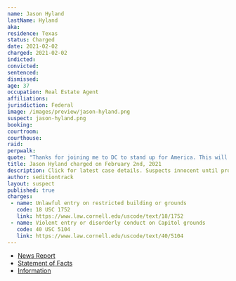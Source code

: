 ```yaml
---
name: Jason Hyland
lastName: Hyland
aka:
residence: Texas
status: Charged
date: 2021-02-02
charged: 2021-02-02
indicted:
convicted: 
sentenced: 
dismissed: 
age: 37
occupation: Real Estate Agent
affiliations:
jurisdiction: Federal
image: /images/preview/jason-hyland.png
suspect: jason-hyland.png
booking:
courtroom:
courthouse:
raid:
perpwalk:
quote: "Thanks for joining me to DC to stand up for America. This will be historic — no matter the outcome"
title: Jason Hyland charged on February 2nd, 2021
description: Click for latest case details. Suspects innocent until proven guilty.
author: seditiontrack
layout: suspect
published: true
charges:
 - name: Unlawful entry on restricted building or grounds
   code: 18 USC 1752
   link: https://www.law.cornell.edu/uscode/text/18/1752
 - name: Violent entry or disorderly conduct on Capitol grounds
   code: 40 USC 5104
   link: https://www.law.cornell.edu/uscode/text/40/5104
---
```

- [News Report](https://www.dallasnews.com/news/crime/2021/02/04/third-north-texas-real-estate-professional-is-charged-with-storming-us-capitol-building/)
- [Statement of Facts](https://www.justice.gov/opa/case-multi-defendant/file/1364676/download)
- [Information](https://www.justice.gov/usao-dc/case-multi-defendant/file/1379276/download)
